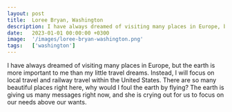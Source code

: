 ```yaml
---
layout: post
title:  Loree Bryan, Washington
description: I have always dreamed of visiting many places in Europe, but the earth is more important to me than my little travel dreams. Instead, I will focus on ...
date:   2023-01-01 00:00:00 +0300
image:  '/images/loree-bryan-washington.png'
tags:   ['washington']
---
```

I have always dreamed of visiting many places in Europe, but the earth is more important to me than my little travel dreams. Instead, I will focus on local travel and railway travel within the United States. There are so many beautiful places right here, why would I foul the earth by flying? The earth is giving us many messages right now, and she is crying out for us to focus on our needs above our wants.

